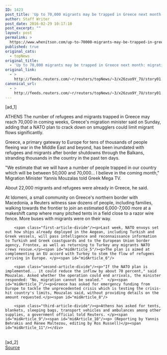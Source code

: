 ```yaml
---
ID: 1423
post_title: 'Up to 70,000 migrants may be trapped in Greece next month: migration minister'
author: Staff Writer
post_date: 2016-02-29 10:17:10
post_excerpt: ""
layout: post
permalink: >
  https://www.whenitson.com/up-to-70000-migrants-may-be-trapped-in-greece-next-month-migration-minister/
published: true
original_cats:
  - topNews
original_title:
  - 'Up to 70,000 migrants may be trapped in Greece next month: migration minister'
original_link:
  - >
    http://feeds.reuters.com/~r/reuters/topNews/~3/x26zuo9Y_7U/story01.htm
canonical_url:
  - >
    http://feeds.reuters.com/~r/reuters/topNews/~3/x26zuo9Y_7U/story01.htm
---
```

 [ad_1]
<br><div id="articleText">
<span id="midArticle_start"/>

<span class="focusParagraph" readability="7"><p><span class="articleLocation">ATHENS</span> The number of refugees and migrants trapped in Greece may reach 70,000 in coming weeks, Greece's migration minister said on Sunday, adding that a NATO plan to crack down on smugglers could limit migrant flows significantly.</p></span><span id="midArticle_0"/><p>Greece, a primary gateway to Europe for tens of thousands of people fleeing war in the Middle East and beyond, has been  inundated with refugees and migrants after border shutdowns  through the Balkans, stranding thousands in the country in the past ten days.</p><span id="midArticle_1"/><p>"We estimate that we will have a number of people trapped in our country which will be between 50,000 and 70,000... I believe in the coming month," Migration Minister Yannis Mouzalas told Greek Mega TV. </p><span id="midArticle_2"/><p>About 22,000 migrants and refugees were already in Greece, he said. </p><span id="midArticle_3"/><p>At Idomeni, a small community on Greece's northern border with Macedonia, a Reuters witness saw dozens of people, including families, walking towards the frontier to join an estimated 6,000-7,000 more at a makeshift camp where many pitched tents in a field close to a razor wire fence. More buses with migrants were on their way.</p><span id="midArticle_4"/>
        
        <span class="first-article-divide"/><p>Last week, NATO envoys set out how ships already deployed in the Aegean, including Turkish and Greek vessels, will pass intelligence and reconnaissance information to Turkish and Greek coastguards and to the European Union border agency, Frontex, as well as returning to Turkey any migrants NATO crews rescue.</p><span id="midArticle_5"/><p>The plan is aimed at complementing an EU accord with Turkey to stem the flow of refugees arriving in Europe. </p><span id="midArticle_6"/>
        
        <span class="second-article-divide"/><p>"If the NATO plan is implemented... it could reduce the inflow by about 70 percent," said Mouzalas. Asked whether the operation could end arrivals, the minister responded: "No, migration cannot be sealed."  </p><span id="midArticle_7"/><p>Greece has asked for emergency funding from Europe to tackle the unprecedented crisis which is testing the crisis-hit country's limits, Mouzalas said, without providing details on the amount requested.</p><span id="midArticle_8"/>
        
        <span class="third-article-divide"/><p>Athens has asked for tents, blankets, sleeping bags, transport vehicles and ambulances among other supplies, a government official told Reuters. </p><span id="midArticle_9"/><span id="midArticle_10"/><p> (Reporting by Yannis Behrakis and Renee Maltezou, editing by Ros Russell)</p><span id="midArticle_11"/></div>
<br>[ad_2]
<br><a href="http://feeds.reuters.com/~r/reuters/topNews/~3/x26zuo9Y_7U/story01.htm">Source </a>